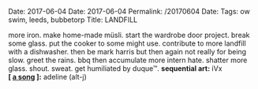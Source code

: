 Date: 2017-06-04
Date: 2017-06-04
Permalink: /20170604
Date: 
Tags:  ow swim, leeds, bubbetorp
Title: LANDFILL
  
more iron. make home-made müsli. start the wardrobe door project. break some glass. put the cooker to some might use. contribute to more landfill with a dishwasher. then be mark harris but then again not really for being slow. greet the rains. bbq then accumulate more intern hate. shatter more glass. shout. sweat. get humiliated by duque™.
**sequential art:** iVx  
**[ [a song](https://www.youtube.com/watch?v=1XwU8H6e8Ts) ]:** adeline (alt-j)